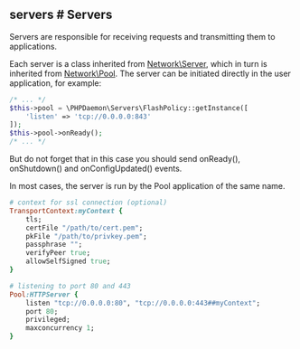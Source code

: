 ## servers # Servers

Servers are responsible for receiving requests and transmitting them to applications.

Each server is a class inherited from [Network\Server](#network/server), which in turn is inherited from [Network\Pool](#network/pool).
The server can be initiated directly in the user application, for example:

```php
/* ... */
$this->pool = \PHPDaemon\Servers\FlashPolicy::getInstance([
    'listen' => 'tcp://0.0.0.0:843'
]);
$this->pool->onReady();
/* ... */
```

But do not forget that in this case you should send onReady(), onShutdown() and onConfigUpdated() events.

In most cases, the server is run by the Pool application of the same name.

```ruby
# context for ssl connection (optional)
TransportContext:myContext {
    tls;
    certFile "/path/to/cert.pem";
    pkFile "/path/to/privkey.pem";
    passphrase "";
    verifyPeer true;
    allowSelfSigned true;
}

# listening to port 80 and 443
Pool:HTTPServer {
    listen "tcp://0.0.0.0:80", "tcp://0.0.0.0:443##myContext";
    port 80;
    privileged;
    maxconcurrency 1;
}
```

<!-- import options.md -->

<!-- import http.md -->

<!-- import fastcgi.md -->

<!-- import debugconsole.md -->

<!-- import flashpolicy.md -->

<!-- import ident.md -->

<!-- import ircbouncer.md -->

<!-- import lock.md -->

<!-- import socks.md -->

<!-- import websocket.md -->